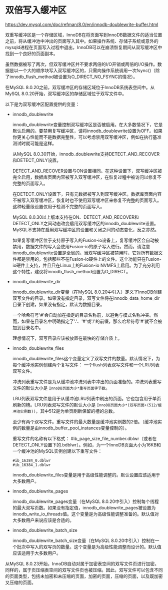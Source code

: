 # 双倍写入缓冲区

<https://dev.mysql.com/doc/refman/8.0/en/innodb-doublewrite-buffer.html>

双重写缓冲区是一个存储区域，InnoDB在将页面写到InnoDB数据文件的适当位置之前，将从缓冲池中冲出的页面写入其中。如果操作系统、存储子系统或意外的mysqld进程在页面写入过程中退出，InnoDB可以在崩溃恢复期间从双写缓冲区中找到一个良好的页面副本。

虽然数据被写了两次，但双写缓冲区并不要求两倍的I/O开销或两倍的I/O操作。数据是以一个大的顺序块写入双写缓冲区的，只需向操作系统调用一次fsync()（除了innodb_flush_method被设置为O_DIRECT_NO_FSYNC的情况）。

在MySQL 8.0.20之前，双写缓冲区的存储区域位于InnoDB系统表空间中。从MySQL 8.0.20开始，双写缓冲区的存储区域位于双写文件中。

以下是为双写缓冲区配置提供的变量：

* innodb_doublewrite

    innodb_doublewrite变量控制双写缓冲区是否被启用。在大多数情况下，它是默认启用的。要禁用复写缓冲区，请将innodb_doublewrite设置为OFF。如果你更关心性能而不是数据完整性，可以考虑禁用双写缓冲区，例如在执行基准测试时就可能是这样。

    从MySQL 8.0.30开始，innodb_doublewrite支持DETECT_AND_RECOVER和DETECT_ONLY设置。

    DETECT_AND_RECOVER设置与ON设置相同。在这种设置下，双写缓冲区被完全启用，数据库页面内容被写入双写缓冲区，在恢复过程中被访问以修复不完整的页面写入。

    在DETECT_ONLY设置下，只有元数据被写入到双写缓冲区。数据库页面内容不被写入双写缓冲区，恢复时也不使用双写缓冲区来修复不完整的页面写入。这种轻量级设置仅用于检测不完整的页面写入。

    MySQL 8.0.30以上版本支持在ON、DETECT_AND_RECOVER和DETECT_ONLY之间动态改变启用双写缓冲区的innodb_doublewrite设置。MySQL不支持在启用双写缓冲区的设置和关闭之间的动态变化，反之亦然。

    如果复写缓冲区位于支持原子写入的Fusion-io设备上，复写缓冲区会自动被禁用，数据文件的写入会使用Fusion-io的原子写入进行。然而，请注意innodb_doublewrite设置是全局的。当双写缓冲区被禁用时，它对所有数据文件都是禁用的，包括那些不在Fusion-io硬件上的文件。这个功能只在Fusion-io硬件上支持，并且只在Linux上的Fusion-io NVMFS上启用。为了充分利用这个特性，建议将innodb_flush_method设置为O_DIRECT。

* innodb_doublewrite_dir

    innodb_doublewrite_dir变量（在MySQL 8.0.20中引入）定义了InnoDB创建双写文件的目录。如果没有指定目录，双写文件将在innodb_data_home_dir目录下创建，如果没有指定，默认为数据目录。

    一个哈希符号'#'会自动加在指定的目录名称前，以避免与模式名称冲突。然而，如果在目录名中明确指定了'.'、'#'或'/'的前缀，那么哈希符号'#'就不会被加到目录名中。

    理想情况下，双写目录应该被放置在最快的存储介质上。

* innodb_doublewrite_files

    innodb_doublewrite_files这个变量定义了双写文件的数量。默认情况下，为每个缓冲池实例创建两个复写文件： 一个flush列表双写文件和一个LRU列表双写文件。

    冲洗列表重写文件是为从缓冲池冲洗列表中冲出的页面准备的。冲洗列表重写文件的默认大小是 `InnoDB页面大小*重写页面字节数`。

    LRU列表双写文件是用于从缓冲池LRU列表中刷出的页面。它也包含用于单页刷新的槽。LRU列表双写文件的默认大小是 `InnoDB页面大小*(双写页面+(512/缓冲池实例数))`，其中512是为单页刷新保留的槽的总数。

    至少有两个双写文件。重写文件的最大数量是缓冲池实例数的2倍。（缓冲池实例的数量是由innodb_buffer_pool_instances变量控制的）。

    重写文件的名称有以下格式： #ib_page_size_file_number.dblwr（或者在DETECT_ONLY设置下的.bdblwr）。例如，为一个InnoDB页面大小为16KB和一个缓冲池的MySQL实例创建以下重写文件：

    ```log
    #ib_16384_0.dblwr
    #ib_16384_1.dblwr
    ```

    innodb_doublewrite_files变量是用于高级性能调整的。默认设置应该适用于大多数用户。

* innodb_doublewrite_pages

    innodb_doublewrite_pages变量（在MySQL 8.0.20中引入）控制每个线程的最大双写页数。如果没有指定值，innodb_doublewrite_pages被设置为innodb_write_io_threads值。这个变量是为高级性能调整准备的。默认值对大多数用户来说应该是合适的。

* innodb_doublewrite_batch_size

    innodb_doublewrite_batch_size变量（在MySQL 8.0.20中引入）控制在一个批次中写入的双写页的数量。这个变量是为高级性能调整而设计的。默认值应该适用于大多数用户。

从MySQL 8.0.23开始，InnoDB自动对属于加密表空间的双写文件页进行加密。同样的，属于页压缩表空间的双写文件页也被压缩。因此，双写文件可以包含不同的页面类型，包括未加密和未压缩的页面，加密的页面，压缩的页面，以及既加密又压缩的页面。
